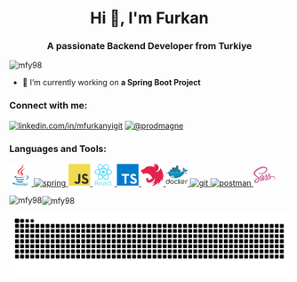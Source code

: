 <h1 align="center">Hi 👋, I'm Furkan</h1>
<h3 align="center">A passionate Backend Developer from Turkiye</h3>

<p align="left"> <img src="https://komarev.com/ghpvc/?username=mfy98&label=Profile%20views&color=0e75b6&style=flat" alt="mfy98" /> </p>


- 🔭 I’m currently working on **a Spring Boot Project**

<h3 align="left">Connect with me:</h3>
<p align="left">
<a href="https://linkedin.com/in/mfurkanyigit" target="blank"><img align="center" src="https://raw.githubusercontent.com/rahuldkjain/github-profile-readme-generator/master/src/images/icons/Social/linked-in-alt.svg" alt="linkedin.com/in/mfurkanyigit" height="30" width="40" /></a>
<a href="https://www.youtube.com/@prodmagne" target="blank"><img align="center" src="https://raw.githubusercontent.com/rahuldkjain/github-profile-readme-generator/master/src/images/icons/Social/youtube.svg" alt="@prodmagne" height="30" width="40" /></a>
</p>

<h3 align="left">Languages and Tools:</h3>
<p align="left">  <a href="https://www.java.com" target="_blank" rel="noreferrer"> <img src="https://raw.githubusercontent.com/devicons/devicon/master/icons/java/java-original.svg" alt="java" width="40" height="40"/> </a> <a href="https://spring.io/" target="_blank" rel="noreferrer"> <img src="https://www.vectorlogo.zone/logos/springio/springio-icon.svg" alt="spring" width="40" height="40"/> </a><a href="https://developer.mozilla.org/en-US/docs/Web/JavaScript" target="_blank" rel="noreferrer"> <img src="https://raw.githubusercontent.com/devicons/devicon/master/icons/javascript/javascript-original.svg" alt="javascript" width="40" height="40"/> </a> <a href="https://reactjs.org/" target="_blank" rel="noreferrer"> <img src="https://raw.githubusercontent.com/devicons/devicon/master/icons/react/react-original-wordmark.svg" alt="react" width="40" height="40"/> </a><a href="https://www.typescriptlang.org/" target="_blank" rel="noreferrer"> <img src="https://raw.githubusercontent.com/devicons/devicon/master/icons/typescript/typescript-original.svg" alt="typescript" width="40" height="40"/> </a><a href="https://raw.githubusercontent.com/bestofjs/bestofjs/master/apps/bestofjs-nextjs/public/logos/nest.dark.svg" target="_blank" rel="noreferrer"> <img src="https://raw.githubusercontent.com/bestofjs/bestofjs/master/apps/bestofjs-nextjs/public/logos/nest.dark.svg" alt="nestjs" width="40" height="40"/> </a> <a href="https://www.docker.com/" target="_blank" rel="noreferrer"> <img src="https://raw.githubusercontent.com/devicons/devicon/master/icons/docker/docker-original-wordmark.svg" alt="docker" width="40" height="40"/> </a> <a href="https://git-scm.com/" target="_blank" rel="noreferrer"> <img src="https://www.vectorlogo.zone/logos/git-scm/git-scm-icon.svg" alt="git" width="40" height="40"/> </a> <a href="https://docs.nestjs.com/assets/logo-small.svg" target="_blank" rel="noreferrer">  <a href="https://postman.com" target="_blank" rel="noreferrer"> <img src="https://www.vectorlogo.zone/logos/getpostman/getpostman-icon.svg" alt="postman" width="40" height="40"/> </a>  <a href="https://sass-lang.com" target="_blank" rel="noreferrer"> <img src="https://raw.githubusercontent.com/devicons/devicon/master/icons/sass/sass-original.svg" alt="sass" width="40" height="40"/> </a>   </p>

<p><img align="left" src="https://github-readme-stats.vercel.app/api/top-langs?username=mfy98&show_icons=true&locale=en&layout=compact" alt="mfy98" /></p>

<p><img align="center" src="https://github-readme-streak-stats.herokuapp.com/?user=mfy98&" alt="mfy98" /></p>
<picture>
  <source media="(prefers-color-scheme: dark)" srcset="https://github.com/mfy98/mfy98/raw/output/github-snake-dark.svg" />
  <source media="(prefers-color-scheme: light)" srcset="https://github.com/mfy98/mfy98/raw/output/github-snake.svg" />
  <img alt="GitHub Snake Animation" src="https://github.com/mfy98/mfy98/raw/output/github-snake.svg" />
</picture>

